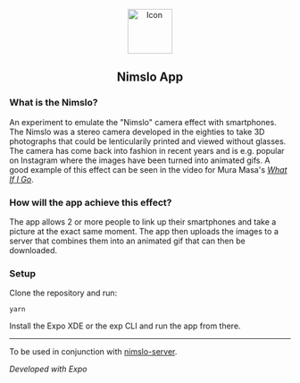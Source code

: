 <p align="center">
<img src="https://user-images.githubusercontent.com/3050355/34643349-c6c9b6da-f31a-11e7-9437-6472eeacb65d.png" width=80 alt="Icon"/>
</p>
<h2 align="center">Nimslo App</h2>

### What is the Nimslo?

An experiment to emulate the "Nimslo" camera effect with smartphones. The Nimslo was a stereo camera developed in the
eighties to take 3D photographs that could be lenticularily printed and viewed without glasses. The camera has come back
into fashion in recent years and is e.g. popular on Instagram where the images have been turned into animated gifs. A
good example of this effect can be seen in the video for Mura Masa's
_[What If I Go](https://www.youtube.com/watch?v=pLuQ0MGLBXU)_.

### How will the app achieve this effect?

The app allows 2 or more people to link up their smartphones and take a picture at the exact same moment. The app then
uploads the images to a server that combines them into an animated gif that can then be downloaded.

### Setup

Clone the repository and run:

```Shell
yarn
```

Install the Expo XDE or the exp CLI and run the app from there.

<hr/>

To be used in conjunction with [nimslo-server](https://github.com/egilll/nimslo-server).

_Developed with Expo_

<!-- ### To do:
- [x] Rannsaka server köll sem Inna framkvæmir
- [x] Finna út úr CSRF drasli
- [x] Skrifa grunnlógík
- [ ] Finna og bæta inn _moment_ týpu dagsetningarsafni
- [ ] Testa þetta í þaula -->
